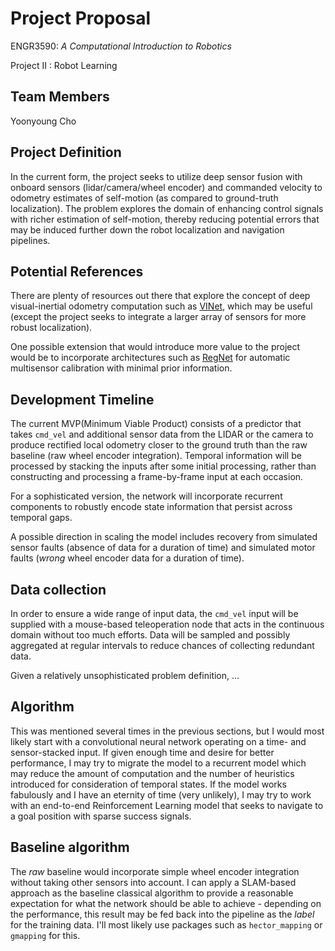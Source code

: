 # Project Proposal

ENGR3590: *A Computational Introduction to Robotics*

Project II : Robot Learning

## Team Members

Yoonyoung Cho

## Project Definition

In the current form, the project seeks to utilize deep sensor fusion with onboard sensors (lidar/camera/wheel encoder) and commanded velocity to odometry estimates of self-motion (as compared to ground-truth localization). The problem explores the domain of enhancing control signals with richer estimation of self-motion, thereby reducing potential errors that may be induced further down the robot localization and navigation pipelines.

## Potential References

There are plenty of resources out there that explore the concept of deep visual-inertial odometry computation such as [VINet](https://arxiv.org/pdf/1701.08376.pdf), which may be useful (except the project seeks to integrate a larger array of sensors for more robust localization).

One possible extension that would introduce more value to the project would be to incorporate architectures such as [RegNet](https://arxiv.org/pdf/1707.03167.pdf) for automatic multisensor calibration with minimal prior information.

## Development Timeline

The current MVP(Minimum Viable Product) consists of a predictor that takes `cmd_vel` and additional sensor data from the LIDAR or the camera to produce rectified local odometry closer to the ground truth than the raw baseline (raw wheel encoder integration). Temporal information will be processed by stacking the inputs after some initial processing, rather than constructing and processing a frame-by-frame input at each occasion.

For a sophisticated version, the network will incorporate recurrent components to robustly encode state information that persist across temporal gaps.

A possible direction in scaling the model includes recovery from simulated sensor faults (absence of data for a duration of time) and simulated motor faults (*wrong* wheel encoder data for a duration of time).

## Data collection

In order to ensure a wide range of input data, the `cmd_vel` input will be supplied with a mouse-based teleoperation node that acts in the continuous domain without too much efforts. Data will be sampled and possibly aggregated at regular intervals to reduce chances of collecting redundant data.

Given a relatively unsophisticated problem definition, ...

## Algorithm

This was mentioned several times in the previous sections, but I would most likely start with a convolutional neural network operating on a time- and sensor-stacked input. If given enough time and desire for better performance, I may try to migrate the model to a recurrent model which may reduce the amount of computation and the number of heuristics introduced for consideration of temporal states. If the model works fabulously and I have an eternity of time (very unlikely), I may try to work with an end-to-end Reinforcement Learning model that seeks to navigate to a goal position with sparse success signals.

## Baseline algorithm

The *raw* baseline would incorporate simple wheel encoder integration without taking other sensors into account. I can apply a SLAM-based approach as the baseline classical algorithm to provide a reasonable expectation for what the network should be able to achieve - depending on the performance, this result may be fed back into the pipeline as the *label* for the training data. I'll most likely use packages such as `hector_mapping` or `gmapping` for this.